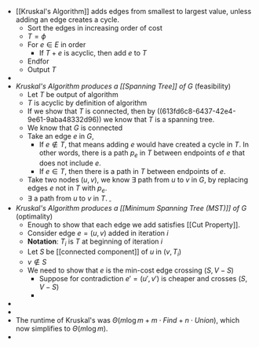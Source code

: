 - [[Kruskal's Algorithm]] adds edges from smallest to largest value, unless adding an edge creates a cycle.
	- Sort the edges in increasing order of cost
	- $T=\phi$
	- For $e \in E$ in order
		- If $T + e$ is acyclic, then add $e$ to $T$
	- Endfor
	- Output $T$
-
- _Kruskal's Algorithm produces a [[Spanning Tree]] of G_ (feasibility)
	- Let $T$ be output of algorithm
	- $T$ is acyclic by definition of algorithm
	- If we show that $T$ is connected, then by ((613fd6c8-6437-42e4-9e61-9aba48332d96)) we know that $T$ is a spanning tree.
	- We know that $G$ is connected
	- Take an edge $e$ in $G$,
		- If $e \notin T$, that means adding $e$ would have created a cycle in $T$. In other words, there is a path $p_e$ in $T$ between endpoints of $e$ that does not include $e$.
		- If $e \in T$, then there is a path in $T$ between endpoints of $e$.
	- Take two nodes $(u,v)$, we know $\exists$ path from $u$ to $v$ in $G$, by replacing edges $e$ not in $T$ with $p_e$.
	- $\exists$ a path from $u$ to $v$ in $T$. $_\square$
- _Kruskal's Algorithm produces a [[Minimum Spanning Tree (MST)]] of G_ (optimality)
	- Enough to show that each edge we add satisfies [[Cut Property]].
	- Consider edge $e = (u,v)$ added in iteration $i$
	- **Notation**: $T_i$ is $T$ at beginning of iteration $i$
	- Let $S$ be [[connected component]] of $u$ in $(v, T_i)$
	- $v \notin S$
	- We need to show that $e$ is the min-cost edge crossing $(S, V-S)$
		- Suppose for contradiction $e' = (u', v')$ is cheaper and crosses $(S, V-S)$
		-
-
-
- The runtime of Kruskal's was $\Theta(m \log m + m \cdot Find + n \cdot Union)$, which now simplifies to $\Theta(m \log m)$.
-